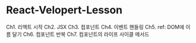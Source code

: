# React-Velopert-Lesson

Ch1. 리액트 시작
Ch2. JSX
Ch3. 컴포넌트
Ch4. 이벤트 핸들링
Ch5. ref: DOM에 이름 달기
Ch6. 컴포넌트 반복
Ch7. 컴포넌트의 라이프 사이클 메서드

